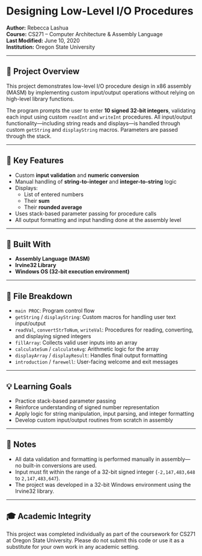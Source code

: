 # Designing Low-Level I/O Procedures

**Author:** Rebecca Lashua  
**Course:** CS271 – Computer Architecture & Assembly Language  
**Last Modified:** June 10, 2020  
**Institution:** Oregon State University

---

## 📝 Project Overview

This project demonstrates low-level I/O procedure design in x86 assembly (MASM) by implementing custom input/output operations without relying on high-level library functions.

The program prompts the user to enter **10 signed 32-bit integers**, validating each input using custom `readInt` and `writeInt` procedures. All input/output functionality—including string reads and displays—is handled through custom `getString` and `displayString` macros. Parameters are passed through the stack.

---

## 🧠 Key Features

- Custom **input validation** and **numeric conversion**
- Manual handling of **string-to-integer** and **integer-to-string** logic
- Displays:
  - List of entered numbers
  - Their **sum**
  - Their **rounded average**
- Uses stack-based parameter passing for procedure calls
- All output formatting and input handling done at the assembly level

---

## 🔧 Built With

- **Assembly Language (MASM)**
- **Irvine32 Library**
- **Windows OS (32-bit execution environment)**

---

## 📂 File Breakdown

- `main PROC`: Program control flow
- `getString` / `displayString`: Custom macros for handling user text input/output
- `readVal`, `convertStrToNum`, `writeVal`: Procedures for reading, converting, and displaying signed integers
- `fillArray`: Collects valid user inputs into an array
- `calculateSum` / `calculateAvg`: Arithmetic logic for the array
- `displayArray` / `displayResult`: Handles final output formatting
- `introduction` / `farewell`: User-facing welcome and exit messages

---

## 💡 Learning Goals

- Practice stack-based parameter passing
- Reinforce understanding of signed number representation
- Apply logic for string manipulation, input parsing, and integer formatting
- Develop custom input/output routines from scratch in assembly

---

## 📌 Notes

- All data validation and formatting is performed manually in assembly—no built-in conversions are used.
- Input must fit within the range of a 32-bit signed integer (`-2,147,483,648` to `2,147,483,647`).
- The project was developed in a 32-bit Windows environment using the Irvine32 library.

---

## 🎓 Academic Integrity

This project was completed individually as part of the coursework for CS271 at Oregon State University. Please do not submit this code or use it as a substitute for your own work in any academic setting.


